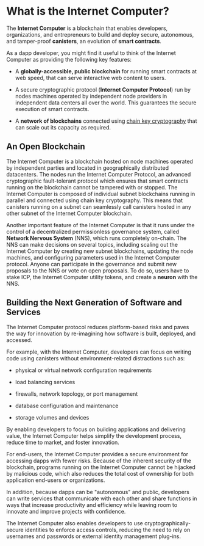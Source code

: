 # What is the Internet Computer?

The **Internet Computer** is a blockchain that enables developers, organizations, and entrepreneurs to build and deploy secure, autonomous, and tamper-proof **canisters**, an evolution of **smart contracts**.

As a dapp developer, you might find it useful to think of the Internet Computer as providing the following key features:

-   A **globally-accessible, public blockchain** for running smart contracts at web speed, that can serve interactive web content to users.

-   A secure cryptographic protocol (**Internet Computer Protocol**) run by nodes machines operated by independent node providers in independent data centers all over the world. This guarantees the secure execution of smart contracts.

-   A **network of blockchains** connected using [chain key cryptography](https://internetcomputer.org/how-it-works/#Chain-key-cryptography) that can scale out its capacity as required.

## An Open Blockchain

The Internet Computer is a blockchain hosted on node machines operated by independent parties and located in geographically distributed datacenters. The nodes run the Internet Computer Protocol, an advanced cryptographic fault-tolerant protocol which ensures that smart contracts running on the blockchain cannot be tampered with or stopped. The Internet Computer is composed of individual subnet blockchains running in parallel and connected using chain key cryptography. This means that canisters running on a subnet can seamlessly call canisters hosted in any other subnet of the Internet Computer blockchain.

Another important feature of the Internet Computer is that it runs under the control of a decentralized permissionless governance system, called **Network Nervous System** (NNS), which runs completely on-chain. The NNS can make decisions on several topics, including scaling out the Internet Computer by creating new subnet blockchains, updating the node machines, and configuring parameters used in the Internet Computer protocol. Anyone can participate in the governance and submit new proposals to the NNS or vote on open proposals. To do so, users have to stake ICP, the Internet Computer utility tokens, and create a **neuron** with the NNS.

## Building the Next Generation of Software and Services

The Internet Computer protocol reduces platform-based risks and paves the way for innovation by re-imagining how software is built, deployed, and accessed.

For example, with the Internet Computer, developers can focus on writing code using canisters without environment-related distractions such as:

-   physical or virtual network configuration requirements

-   load balancing services

-   firewalls, network topology, or port management

-   database configuration and maintenance

-   storage volumes and devices

By enabling developers to focus on building applications and delivering value, the Internet Computer helps simplify the development process, reduce time to market, and foster innovation.

For end-users, the Internet Computer provides a secure environment for accessing dapps with fewer risks. Because of the inherent security of the blockchain, programs running on the Internet Computer cannot be hijacked by malicious code, which also reduces the total cost of ownership for both application end-users or organizations.

In addition, because dapps can be "autonomous" and public, developers can write services that communicate with each other and share functions in ways that increase productivity and efficiency while leaving room to innovate and improve projects with confidence.

The Internet Computer also enables developers to use cryptographically-secure identities to enforce access controls, reducing the need to rely on usernames and passwords or external identity management plug-ins.
